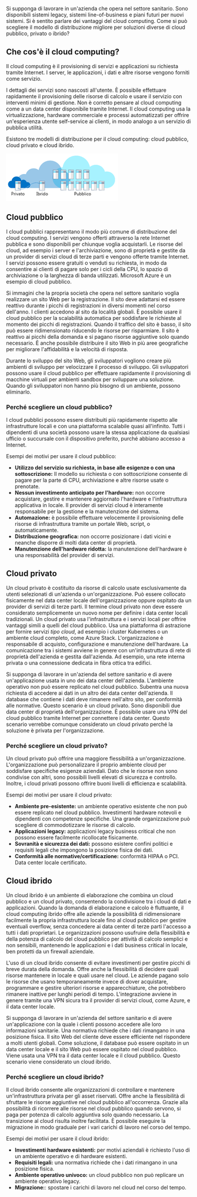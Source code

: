 Si supponga di lavorare in un'azienda che opera nel settore sanitario. Sono disponibili sistemi legacy, sistemi line-of-business e piani futuri per nuovi sistemi. Si è sentito parlare dei vantaggi del cloud computing. Come si può scegliere il modello di distribuzione migliore per soluzioni diverse di cloud pubblico, privato o ibrido?

## <a name="what-is-cloud-computing"></a>Che cos'è il cloud computing?

Il cloud computing è il provisioning di servizi e applicazioni su richiesta tramite Internet. I server, le applicazioni, i dati e altre risorse vengono forniti come servizio. 

I dettagli dei servizi sono nascosti all'utente. È possibile effettuare rapidamente il provisioning delle risorse di calcolo e usare il servizio con interventi minimi di gestione. Non è corretto pensare al cloud computing come a un data center disponibile tramite Internet. Il cloud computing usa la virtualizzazione, hardware commerciale e processi automatizzati per offrire un'esperienza utente self-service ai clienti, in modo analogo a un servizio di pubblica utilità. 

Esistono tre modelli di distribuzione per il cloud computing: cloud pubblico, cloud privato e cloud ibrido.

![Modelli di distribuzione del cloud](../media/2-cloud-deployment.png)

## <a name="public-cloud"></a>Cloud pubblico

I cloud pubblici rappresentano il modo più comune di distribuzione del cloud computing. I servizi vengono offerti attraverso la rete Internet pubblica e sono disponibili per chiunque voglia acquistarli. Le risorse del cloud, ad esempio i server e l'archiviazione, sono di proprietà e gestite da un provider di servizi cloud di terze parti e vengono offerte tramite Internet. I servizi possono essere gratuiti o venduti su richiesta, in modo da consentire ai clienti di pagare solo per i cicli della CPU, lo spazio di archiviazione o la larghezza di banda utilizzati. Microsoft Azure è un esempio di cloud pubblico. 

Si immagini che la propria società che opera nel settore sanitario voglia realizzare un sito Web per la registrazione. Il sito deve adattarsi ed essere reattivo durante i picchi di registrazioni in diversi momenti nel corso dell'anno. I clienti accedono al sito da località globali. È possibile usare il cloud pubblico per la scalabilità automatica per soddisfare le richieste al momento dei picchi di registrazioni. Quando il traffico del sito è basso, il sito può essere ridimensionato riducendo le risorse per risparmiare. Il sito è reattivo ai picchi della domanda e si pagano risorse aggiuntive solo quando necessario. È anche possibile distribuire il sito Web in più aree geografiche per migliorare l'affidabilità e la velocità di risposta.

Durante lo sviluppo del sito Web, gli sviluppatori vogliono creare più ambienti di sviluppo per velocizzare il processo di sviluppo. Gli sviluppatori possono usare il cloud pubblico per effettuare rapidamente il provisioning di macchine virtuali per ambienti sandbox per sviluppare una soluzione. Quando gli sviluppatori non hanno più bisogno di un ambiente, possono eliminarlo.

### <a name="why-public-cloud"></a>Perché scegliere un cloud pubblico?

I cloud pubblici possono essere distribuiti più rapidamente rispetto alle infrastrutture locali e con una piattaforma scalabile quasi all'infinito. Tutti i dipendenti di una società possono usare la stessa applicazione da qualsiasi ufficio o succursale con il dispositivo preferito, purché abbiano accesso a Internet. 

Esempi dei motivi per usare il cloud pubblico:

- **Utilizzo del servizio su richiesta, in base alle esigenze o con una sottoscrizione:** Il modello su richiesta o con sottoscrizione consente di pagare per la parte di CPU, archiviazione e altre risorse usate o prenotate.
- **Nessun investimento anticipato per l'hardware:** non occorre acquistare, gestire e mantenere aggiornato l'hardware e l'infrastruttura applicativa in locale. Il provider di servizi cloud è interamente responsabile per la gestione e la manutenzione del sistema. 
- **Automazione:** è possibile effettuare velocemente il provisioning delle risorse di infrastruttura tramite un portale Web, script, o automaticamente. 
- **Distribuzione geografica:** non occorre posizionare i dati vicini e neanche disporre di molti data center di proprietà.
- **Manutenzione dell'hardware ridotta:** la manutenzione dell'hardware è una responsabilità del provider di servizi.

## <a name="private-cloud"></a>Cloud privato

Un cloud privato è costituito da risorse di calcolo usate esclusivamente da utenti selezionati di un'azienda o un'organizzazione. Può essere collocato fisicamente nel data center locale dell'organizzazione oppure ospitato da un provider di servizi di terze parti. Il termine cloud privato non deve essere considerato semplicemente un nuovo nome per definire i data center locali tradizionali. Un cloud privato usa l'infrastruttura e i servizi locali per offrire vantaggi simili a quelli del cloud pubblico. Usa una piattaforma di astrazione per fornire servizi *tipo cloud*, ad esempio i cluster Kubernetes o un ambiente cloud completo, come Azure Stack. L'organizzazione è responsabile di acquisto, configurazione e manutenzione dell'hardware. La comunicazione tra i sistemi avviene in genere con un'infrastruttura di rete di proprietà dell'azienda e gestita dall'azienda. Ad esempio, una rete interna privata o una connessione dedicata in fibra ottica tra edifici.

Si supponga di lavorare in un'azienda del settore sanitario e di avere un'applicazione usata in uno dei data center dell'azienda. L'ambiente operativo non può essere replicato nel cloud pubblico. Subentra una nuova richiesta di accedere ai dati in un altro dei data center dell'azienda. Il database che contiene i dati deve rimanere nell'altro sito, per conformità alle normative. Questo scenario è un cloud privato. Sono disponibili due data center di proprietà dell'organizzazione. È possibile usare una VPN del cloud pubblico tramite Internet per connettere i data center. Questo scenario verrebbe comunque considerato un cloud privato perché la soluzione è privata per l'organizzazione.

### <a name="why-private-cloud"></a>Perché scegliere un cloud privato?

Un cloud privato può offrire una maggiore flessibilità a un'organizzazione. L'organizzazione può personalizzare il proprio ambiente cloud per soddisfare specifiche esigenze aziendali. Dato che le risorse non sono condivise con altri, sono possibili livelli elevati di sicurezza e controllo. Inoltre, i cloud privati possono offrire buoni livelli di efficienza e scalabilità.

Esempi dei motivi per usare il cloud privato:

- **Ambiente pre-esistente:** un ambiente operativo esistente che non può essere replicato nel cloud pubblico. Investimenti hardware notevoli e dipendenti con competenze specifiche. Una grande organizzazione può scegliere di commodotizzare le risorse di calcolo.
- **Applicazioni legacy:** applicazioni legacy business critical che non possono essere facilmente ricollocate fisicamente.
- **Sovranità e sicurezza dei dati:** possono esistere confini politici e requisiti legali che impongono la posizione fisica dei dati.
- **Conformità alle normative/certificazione:** conformità HIPAA o PCI. Data center locale certificato.

## <a name="hybrid-cloud"></a>Cloud ibrido

Un cloud ibrido è un ambiente di elaborazione che combina un cloud pubblico e un cloud privato, consentendo la condivisione tra i cloud di dati e applicazioni. Quando la domanda di elaborazione e calcolo è fluttuante, il cloud computing ibrido offre alle aziende la possibilità di ridimensionare facilmente la propria infrastruttura locale fino al cloud pubblico per gestire eventuali overflow, senza concedere ai data center di terze parti l'accesso a tutti i dati proprietari. Le organizzazioni possono usufruire della flessibilità e della potenza di calcolo del cloud pubblico per attività di calcolo semplici e non sensibili, mantenendo le applicazioni e i dati business critical in locale, ben protetti da un firewall aziendale.

L'uso di un cloud ibrido consente di evitare investimenti per gestire picchi di breve durata della domanda. Offre anche la flessibilità di decidere quali risorse mantenere in locale e quali usare nel cloud. Le aziende pagano solo le risorse che usano temporaneamente invece di dover acquistare, programmare e gestire ulteriori risorse e apparecchiature, che potrebbero rimanere inattive per lunghi periodi di tempo. L'integrazione avviene in genere tramite una VPN sicura tra il provider di servizi cloud, come Azure, e il data center locale.

Si supponga di lavorare in un'azienda del settore sanitario e di avere un'applicazione con la quale i clienti possono accedere alle loro informazioni sanitarie. Una normativa richiede che i dati rimangano in una posizione fisica. Il sito Web del cliente deve essere efficiente nel rispondere a molti utenti globali.  Come soluzione, il database può essere ospitato in un data center locale e il sito Web può essere ospitato nel cloud pubblico. Viene usata una VPN tra il data center locale e il cloud pubblico. Questo scenario viene considerato un cloud ibrido.

### <a name="why-hybrid-cloud"></a>Perché scegliere un cloud ibrido?

Il cloud ibrido consente alle organizzazioni di controllare e mantenere un'infrastruttura privata per gli asset riservati. Offre anche la flessibilità di sfruttare le risorse aggiuntive nel cloud pubblico all'occorrenza. Grazie alla possibilità di ricorrere alle risorse nel cloud pubblico quando servono, si paga per potenza di calcolo aggiuntiva solo quando necessario. La transizione al cloud risulta inoltre facilitata. È possibile eseguire la migrazione in modo graduale per i vari carichi di lavoro nel corso del tempo.

Esempi dei motivi per usare il cloud ibrido:

- **Investimenti hardware esistenti:** per motivi aziendali è richiesto l'uso di un ambiente operativo e di hardware esistenti.
- **Requisiti legali:** una normativa richiede che i dati rimangano in una posizione fisica.
- **Ambiente operativo univoco:** un cloud pubblico non può replicare un ambiente operativo legacy.
- **Migrazione:**: spostare i carichi di lavoro nel cloud nel corso del tempo.
